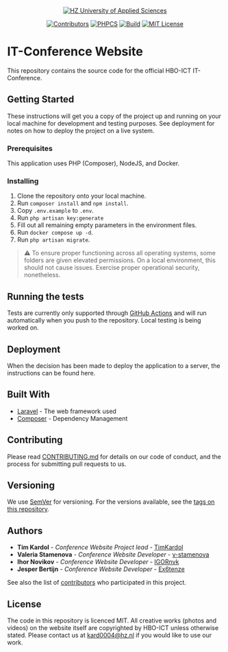 <p align="center">
 <a href="https://hz.nl">
        <img src="https://img.shields.io/badge/Made for-HZ University of Applied Sciences-blue.svg" alt="HZ University of Applied Sciences"/></a>
</p>
<p align="center">
    <a href="https://github.com/HZ-HBO-ICT/it-conference/graphs/contributors">
        <img src="https://img.shields.io/github/contributors/HZ-HBO-ICT/it-conference" alt="Contributors"/></a>
    <a href="https://github.com/HZ-HBO-ICT/it-conference/actions/workflows/main.yml">
        <img src="https://github.com/HZ-HBO-ICT/it-conference/actions/workflows/main.yml/badge.svg" alt="PHPCS"/></a>
    <a href="https://github.com/HZ-HBO-ICT/it-conference/actions/workflows/laravel.yml">
        <img src="https://github.com/HZ-HBO-ICT/it-conference/actions/workflows/build.yml/badge.svg" alt="Build"/></a>
    <a href="https://opensource.org/licenses/MIT">
        <img src="https://img.shields.io/badge/License-MIT-yellow.svg" alt="MIT License"/></a>
</p>

# IT-Conference Website

This repository contains the source code for the official HBO-ICT IT-Conference. 

## Getting Started

These instructions will get you a copy of the project up and running on your local machine for development and testing 
purposes. See deployment for notes on how to deploy the project on a live system.

### Prerequisites
This application uses PHP (Composer), NodeJS, and Docker.

### Installing
1. Clone the repository onto your local machine.
2. Run `composer install` and `npm install`.
3. Copy `.env.example` to `.env`.
4. Run `php artisan key:generate`
5. Fill out all remaining empty parameters in the environment files.
6. Run `docker compose up -d`.
7. Run `php artisan migrate`.

> ⚠️ To ensure proper functioning across all operating systems, some folders are given elevated permissions. On a local
> environment, this should not cause issues. Exercise proper operational security, nonetheless.
> 
## Running the tests
Tests are currently only supported through [GitHub Actions](https://github.com/HZ-HBO-ICT/it-conference/actions) and will
run automatically when you push to the repository. Local testing is being worked on.

<!-- Explain how to run the automated tests for this system -->

<!-- ### Break down into end-to-end tests -->

<!-- Explain what these tests test and why

```
Give an example
``` -->

<!-- ### And coding style tests

Explain what these tests test and why

```
Give an example
``` -->

## Deployment

When the decision has been made to deploy the application to a server, the instructions can be found here.

## Built With

* [Laravel](https://laravel.com/docs) - The web framework used
* [Composer](https://getcomposer.org/) - Dependency Management
<!-- * [ROME](https://rometools.github.io/rome/) - Used to generate RSS Feeds -->

## Contributing

Please read [CONTRIBUTING.md](https://gist.github.com/PurpleBooth/b24679402957c63ec426) for details on our code of conduct, and the process for submitting pull requests to us.

## Versioning

We use [SemVer](http://semver.org/) for versioning. For the versions available, see the [tags on this repository](https://github.com/your/project/tags). 

## Authors

* **Tim Kardol** - *Conference Website Project lead* - [TimKardol](https://github.com/TimKardol)
* **Valeria Stamenova** - *Conference Website Developer* - [v-stamenova](https://github.com/v-stamenova)
* **Ihor Novikov** - *Conference Website Developer* - [IGORnvk](https://github.com/IGORnvk)
* **Jesper Bertijn** - *Conference Website Developer* - [Ex6tenze](https://github.com/Ex6tenze)

See also the list of [contributors](https://github.com/HZ-HBO-ICT/it-conference/contributors) who participated in this project.

## License
The code in this repository is licenced MIT. All creative works (photos and videos) on the website itself are copyrighted by HBO-ICT unless otherwise stated. Please contact us at kard0004@hz.nl if you would like to use our work.

<!-- This project is licensed under the MIT License - see the [LICENSE.md](LICENSE.md) file for details -->

<!-- ## Acknowledgments

* Hat tip to anyone whose code was used
* Inspiration
* etc -->

